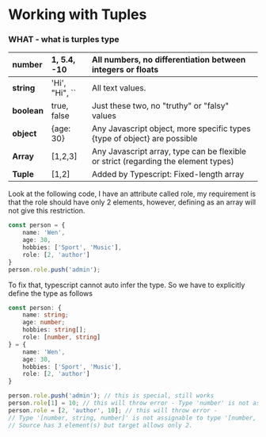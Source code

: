 # Working with Tuples

### WHAT - what is turples type

| **number** | 1, 5.4, -10 | All numbers, no differentiation between integers or floats |
| :--- | :--- | :--- |
| **string** | 'Hi', "Hi",  \`\` | All text values. |
| **boolean** | true, false | Just these two, no "truthy" or "falsy" values |
| **object**  | {age: 30} | Any Javascript object, more specific types {type of object} are possible |
| **Array** | \[1,2,3\] | Any Javascript array, type can be flexible or strict \(regarding the element types\) |
| **Tuple** | \[1,2\] | Added by Typescript: Fixed-length array |

Look at the following code, I have an attribute called role, my requirement is that the role should have only 2 elements, however, defining as an array will not give this restriction.

```typescript
const person = {
    name: 'Wen',
    age: 30,
    hobbies: ['Sport', 'Music'],
    role: [2, 'author']
}
person.role.push('admin');
```

To fix that, typescript cannot auto infer the type. So we have to explicitly define the type as follows

```typescript
const person: {
    name: string;
    age: number;
    hobbies: string[];
    role: [number, string]
} = {
    name: 'Wen',
    age: 30,
    hobbies: ['Sport', 'Music'],
    role: [2, 'author']
}
```

```typescript
person.role.push('admin'); // this is special, still works
person.role[1] = 10; // this will throw error - Type 'number' is not assignable to type 'string'.
person.role = [2, 'author', 10]; // this will throw error - 
// Type '[number, string, number]' is not assignable to type '[number, string]'.
// Source has 3 element(s) but target allows only 2.
```

